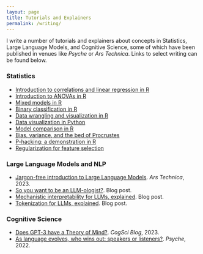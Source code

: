 ```yaml
---
layout: page
title: Tutorials and Explainers
permalink: /writing/
---
```


I write a number of tutorials and explainers about concepts in Statistics, Large Language Models, and Cognitive Science, some of which have been published in venues like *Psyche* or *Ars Technica*. Links to select writing can be found below. 

### Statistics

* [Introduction to correlations and linear regression in R](https://seantrott.github.io/correlations/)   
* [Introduction to ANOVAs in R](https://seantrott.github.io/anova_R/)
* [Mixed models in R](https://seantrott.github.io/mixed_models_R/)   
* [Binary classification in R](https://seantrott.github.io/binary_classification_R/)  
* [Data wrangling and visualization in R](https://seantrott.github.io/data_wrangling_visualization/)  
* [Data visualization in Python](https://seantrott.github.io/data_visualization_python/)  
* [Model comparison in R](https://seantrott.github.io/model_comparison/)
* [Bias, variance, and the bed of Procrustes](https://seantrott.github.io/procrustean_models/)  
* [P-hacking: a demonstration in R](https://seantrott.github.io/p-hacking/)  
* [Regularization for feature selection](https://seantrott.github.io/regularization/)  

### Large Language Models and NLP

* [Jargon-free introduction to Large Language Models](https://arstechnica.com/science/2023/07/a-jargon-free-explanation-of-how-ai-large-language-models-work/). *Ars Technica*, 2023. 
* [So you want to be an LLM-ologist?](https://seantrott.substack.com/p/so-you-want-to-be-an-llm-ologist). Blog post.
* [Mechanistic interpretability for LLMs, explained](https://seantrott.substack.com/p/mechanistic-interpretability-for). Blog post.  
* [Tokenization for LLMs, explained](https://seantrott.substack.com/p/tokenization-in-large-language-models). Blog post.


### Cognitive Science

* [Does GPT-3 have a Theory of Mind?](https://cognitivesciencesociety.org/does-gpt-3-have-a-theory-of-mind/). *CogSci Blog*, 2023.
* [As language evolves, who wins out: speakers or listeners?](https://psyche.co/ideas/as-language-evolves-who-wins-out-speakers-or-listeners). *Psyche*, 2022.